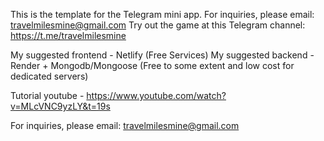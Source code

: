 This is the template for the Telegram mini app.
For inquiries, please email: travelmilesmine@gmail.com
Try out the game at this Telegram channel: https://t.me/travelmilesmine

My suggested frontend - Netlify (Free Services)
My suggested backend - Render + Mongodb/Mongoose (Free to some extent and low cost for dedicated servers)

Tutorial youtube - https://www.youtube.com/watch?v=MLcVNC9yzLY&t=19s

For inquiries, please email: travelmilesmine@gmail.com

